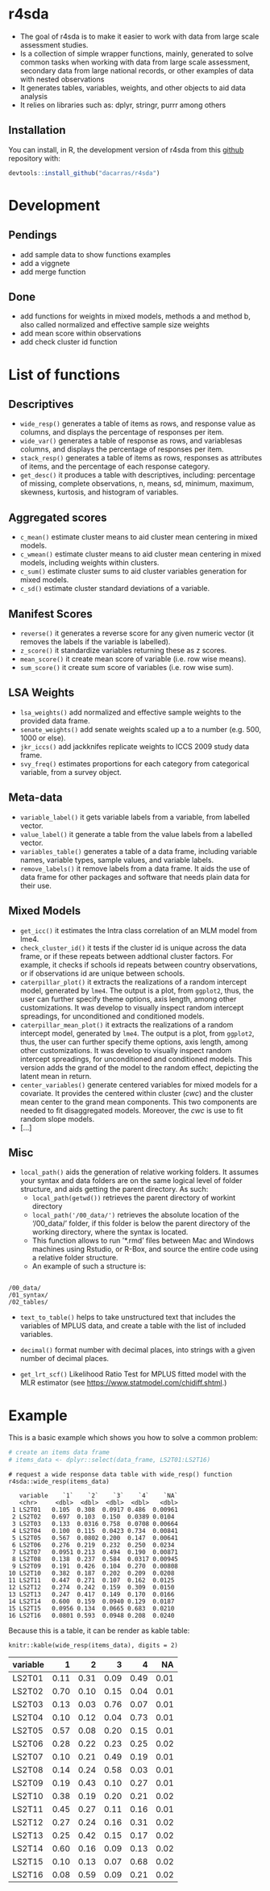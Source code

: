 
# r4sda

- The goal of r4sda is to make it easier to work with data from large
  scale assessment studies.
- Is a collection of simple wrapper functions, mainly, generated to
  solve common tasks when working with data from large scale assessment,
  secondary data from large national records, or other examples of data
  with nested observations
- It generates tables, variables, weights, and other objects to aid data
  analysis
- It relies on libraries such as: dplyr, stringr, purrr among others

## Installation

You can install, in R, the development version of r4sda from this
[github](https://github.com/dacarras/r4sda) repository with:

``` r
devtools::install_github("dacarras/r4sda")
```

# Development

## Pendings

- add sample data to show functions examples
- add a viggnete
- add merge function

## Done

- add functions for weights in mixed models, methods a and method b,
  also called normalized and effective sample size weights
- add mean score within observations
- add check cluster id function

# List of functions

## Descriptives

- `wide_resp()` generates a table of items as rows, and response value
  as columns, and displays the percentage of responses per item.
- `wide_var()` generates a table of response as rows, and variablesas
  columns, and displays the percentage of responses per item.
- `stack_resp()` generates a table of items as rows, responses as
  attributes of items, and the percentage of each response category.
- `get_desc()` it produces a table with descriptives, including:
  percentage of missing, complete observations, n, means, sd, minimum,
  maximum, skewness, kurtosis, and histogram of variables.

## Aggregated scores

- `c_mean()` estimate cluster means to aid cluster mean centering in
  mixed models.
- `c_wmean()` estimate cluster means to aid cluster mean centering in
  mixed models, including weights within clusters.
- `c_sum()` estimate cluster sums to aid cluster variables generation
  for mixed models.
- `c_sd()` estimate cluster standard deviations of a variable.

## Manifest Scores

- `reverse()` it generates a reverse score for any given numeric vector
  (it removes the labels if the variable is labelled).
- `z_score()` it standardize variables returning these as z scores.
- `mean_score()` it create mean score of variable (i.e. row wise means).
- `sum_score()` it create sum score of variables (i.e. row wise sum).

## LSA Weights

- `lsa_weights()` add normalized and effective sample weights to the
  provided data frame.
- `senate_weights()` add senate weights scaled up a to a number
  (e.g. 500, 1000 or else).
- `jkr_iccs()` add jackknifes replicate weights to ICCS 2009 study data
  frame.
- `svy_freq()` estimates proportions for each category from categorical
  variable, from a survey object.

## Meta-data

- `variable_label()` it gets variable labels from a variable, from
  labelled vector.
- `value_label()` it generate a table from the value labels from a
  labelled vector.
- `variables_table()` generates a table of a data frame, including
  variable names, variable types, sample values, and variable labels.
- `remove_labels()` it remove labels from a data frame. It aids the use
  of data frame for other packages and software that needs plain data
  for their use.

## Mixed Models

- `get_icc()` it estimates the Intra class correlation of an MLM model
  from lme4.
- `check_cluster_id()` it tests if the cluster id is unique across the
  data frame, or if these repeats between addtional cluster factors. For
  example, it checks if schools id repeats between country observations,
  or if observations id are unique between schools.
- `caterpillar_plot()` it extracts the realizations of a random
  intercept model, generated by `lme4`. The output is a plot, from
  `ggplot2`, thus, the user can further specify theme options, axis
  length, among other customizations. It was develop to visually inspect
  random intercept spreadings, for unconditioned and conditioned models.
- `caterpillar_mean_plot()` it extracts the realizations of a random
  intercept model, generated by `lme4`. The output is a plot, from
  `ggplot2`, thus, the user can further specify theme options, axis
  length, among other customizations. It was develop to visually inspect
  random intercept spreadings, for unconditioned and conditioned models.
  This version adds the grand of the model to the random effect,
  depicting the latent mean in return.
- `center_variables()` generate centered variables for mixed models for
  a covariate. It provides the centered within cluster (*cwc*) and the
  cluster mean center to the grand mean components. This two components
  are needed to fit disaggregated models. Moreover, the *cwc* is use to
  fit random slope models.
- \[…\]

## Misc

- `local_path()` aids the generation of relative working folders. It
  assumes your syntax and data folders are on the same logical level of
  folder structure, and aids getting the parent directory. As such:
  - `local_path(getwd())` retrieves the parent directory of workint
    directory
  - `local_path('/00_data/')` retrieves the absolute location of the
    ‘/00_data/’ folder, if this folder is below the parent directory of
    the working directory, where the syntax is located.
  - This function allows to run ’\*.rmd’ files between Mac and Windows
    machines using Rstudio, or R-Box, and source the entire code using a
    relative folder structure.
  - An example of such a structure is:

``` text

/00_data/
/01_syntax/
/02_tables/
```

- `text_to_table()` helps to take unstructured text that includes the
  variables of MPLUS data, and create a table with the list of included
  variables.

- `decimal()` format number with decimal places, into strings with a
  given number of decimal places.

- `get_lrt_scf()` Likelihood Ratio Test for MPLUS fitted model with the
  MLR estimator (see <https://www.statmodel.com/chidiff.shtml>.)

# Example

This is a basic example which shows you how to solve a common problem:

``` r
# create an items data frame
# items_data <- dplyr::select(data_frame, LS2T01:LS2T16)
```

``` text
# request a wide response data table with wide_resp() function
r4sda::wide_resp(items_data)

   variable    `1`    `2`    `3`    `4`    `NA`
   <chr>     <dbl>  <dbl>  <dbl>  <dbl>   <dbl>
 1 LS2T01   0.105  0.308  0.0917 0.486  0.00961
 2 LS2T02   0.697  0.103  0.150  0.0389 0.0104 
 3 LS2T03   0.133  0.0316 0.758  0.0708 0.00664
 4 LS2T04   0.100  0.115  0.0423 0.734  0.00841
 5 LS2T05   0.567  0.0802 0.200  0.147  0.00641
 6 LS2T06   0.276  0.219  0.232  0.250  0.0234 
 7 LS2T07   0.0951 0.213  0.494  0.190  0.00871
 8 LS2T08   0.138  0.237  0.584  0.0317 0.00945
 9 LS2T09   0.191  0.426  0.104  0.270  0.00808
10 LS2T10   0.382  0.187  0.202  0.209  0.0208 
11 LS2T11   0.447  0.271  0.107  0.162  0.0125 
12 LS2T12   0.274  0.242  0.159  0.309  0.0150 
13 LS2T13   0.247  0.417  0.149  0.170  0.0166 
14 LS2T14   0.600  0.159  0.0940 0.129  0.0187 
15 LS2T15   0.0956 0.134  0.0665 0.683  0.0210 
16 LS2T16   0.0801 0.593  0.0948 0.208  0.0240 
```

Because this is a table, it can be render as kable table:

``` text
knitr::kable(wide_resp(items_data), digits = 2)
```

| variable |    1 |    2 |    3 |    4 |   NA |
|:---------|-----:|-----:|-----:|-----:|-----:|
| LS2T01   | 0.11 | 0.31 | 0.09 | 0.49 | 0.01 |
| LS2T02   | 0.70 | 0.10 | 0.15 | 0.04 | 0.01 |
| LS2T03   | 0.13 | 0.03 | 0.76 | 0.07 | 0.01 |
| LS2T04   | 0.10 | 0.12 | 0.04 | 0.73 | 0.01 |
| LS2T05   | 0.57 | 0.08 | 0.20 | 0.15 | 0.01 |
| LS2T06   | 0.28 | 0.22 | 0.23 | 0.25 | 0.02 |
| LS2T07   | 0.10 | 0.21 | 0.49 | 0.19 | 0.01 |
| LS2T08   | 0.14 | 0.24 | 0.58 | 0.03 | 0.01 |
| LS2T09   | 0.19 | 0.43 | 0.10 | 0.27 | 0.01 |
| LS2T10   | 0.38 | 0.19 | 0.20 | 0.21 | 0.02 |
| LS2T11   | 0.45 | 0.27 | 0.11 | 0.16 | 0.01 |
| LS2T12   | 0.27 | 0.24 | 0.16 | 0.31 | 0.02 |
| LS2T13   | 0.25 | 0.42 | 0.15 | 0.17 | 0.02 |
| LS2T14   | 0.60 | 0.16 | 0.09 | 0.13 | 0.02 |
| LS2T15   | 0.10 | 0.13 | 0.07 | 0.68 | 0.02 |
| LS2T16   | 0.08 | 0.59 | 0.09 | 0.21 | 0.02 |
